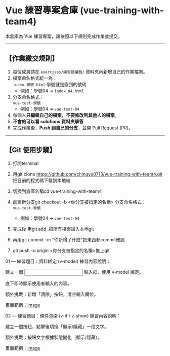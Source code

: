 # Vue 練習專案倉庫 (vue-training-with-team4)

本倉庫為 Vue 練習專案，請依照以下規則完成作業並提交。

---

## 【作業繳交規則】

1. 每位成員請在 `exercises/練習題編號/` 資料夾內新增自己的作業檔案。
2. 檔案命名格式統一為：  
   `index_學號.html`
    學號就是簽到的號碼
   - 例如：學號04 ➔ `index_04.html`
3. 分支命名格式：  
   `vue-test-學號`
   - 例如：學號04 ➔ `vue-test-04`
4. 每個人**只編輯自己的檔案**，**不要修改到其他人的檔案**。
5. **不會的可以看 solutions 資料夾解答**
6. 完成作業後，**Push 到自己的分支**，並開 Pull Request (PR)。

---

## 【Git 使用步驟】


1. 打開terminal
2. 用git clone https://github.com/chingyu0713/vue-training-with-team4.git 把目前的程式碼下載到本地端
3. 切換到倉庫名稱cd vue-training-with-team4

4. 創建新分支git checkout -b <你分支被指定的名稱>
 分支命名格式：  
   `vue-test-學號`
   - 例如：學號04 ➔ `vue-test-04`

5. 完成後 用git add .把所有檔案加入本地git
6. 再用git commit -m "你新增了什麼"把東西都commit確認
7. git push -u origin <你分支被指定的名稱>推上git

01 — 練習題目：資料綁定 (v-model)
練習內容說明：

建立一個 <input> 輸入框，使用 v-model 綁定。

底下即時顯示使用者輸入的內容。

額外挑戰：新增「清除」按鈕，清空輸入欄位。

畫面範例：[image](https://github.com/chingyu0713/vue-training-with-team4/blob/main/assets/01.png)


02 — 練習題目：條件渲染 (v-if / v-show)
練習內容說明：

建立一個按鈕，點擊後切換「顯示/隱藏」一段文字。

額外挑戰：按鈕文字根據狀態變化（顯示/隱藏）。

畫面範例：[image](https://github.com/chingyu0713/vue-training-with-team4/blob/main/assets/02.png)


